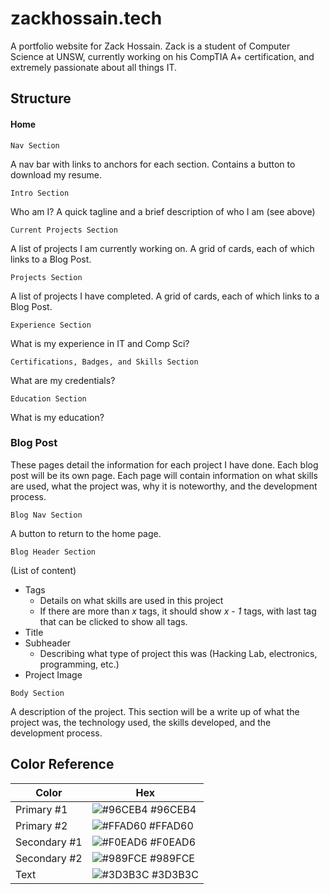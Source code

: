 
# zackhossain.tech

A portfolio website for Zack Hossain. Zack is a student of Computer Science at UNSW, currently working on his CompTIA A+ certification, and extremely passionate about all things IT.




## Structure

#### Home

`Nav Section`

A nav bar with links to anchors for each section. Contains a button to download my resume.

`Intro Section`

Who am I? A quick tagline and a brief description of who I am (see above)

`Current Projects Section`

A list of projects I am currently working on. A grid of cards, each of which links to a Blog Post.

`Projects Section`

A list of projects I have completed. A grid of cards, each of which links to a Blog Post.

`Experience Section`

What is my experience in IT and Comp Sci?

`Certifications, Badges, and Skills Section`

What are my credentials?

`Education Section`

What is my education?

### Blog Post

These pages detail the information for each project I have done. Each blog post will be its own page. Each page will contain information on what skills are used, what the project was, why it is noteworthy, and the development process.

`Blog Nav Section`

A button to return to the home page.

`Blog Header Section`

(List of content)

- Tags
  - Details on what skills are used in this project
  - If there are more than *x* tags, it should show *x - 1* tags, with last tag that can be clicked to show all tags.
- Title
- Subheader
  - Describing what type of project this was (Hacking Lab, electronics, programming, etc.)
- Project Image

`Body Section`

A description of the project. This section will be a write up of what the project was, the technology used, the skills developed, and the development process. 

## Color Reference

| Color             | Hex                                                                |
| ----------------- | ------------------------------------------------------------------ |
| Primary #1 | ![#96CEB4](https://via.placeholder.com/10/96CEB4?text=+) #96CEB4 |
| Primary #2 | ![#FFAD60](https://via.placeholder.com/10/FFAD60?text=+) #FFAD60 |
| Secondary #1 | ![#F0EAD6](https://via.placeholder.com/10/F0EAD6?text=+) #F0EAD6 |
| Secondary #2 | ![#989FCE](https://via.placeholder.com/10/989FCE?text=+) #989FCE |
| Text | ![#3D3B3C](https://via.placeholder.com/10/3D3B3C?text=+) #3D3B3C |

